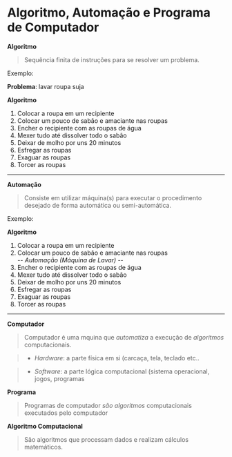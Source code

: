 # Algoritmo, Automação e Programa de Computador

**Algoritmo**
> Sequência finita de instruções para se resolver um problema.

Exemplo:

**Problema**: lavar roupa suja

**Algoritmo**
1. Colocar a roupa em um recipiente
2. Colocar um pouco de sabão e amaciante nas roupas
3. Encher o recipiente com as roupas de água
4. Mexer tudo até dissolver todo o sabão
5. Deixar de molho por uns 20 minutos
6. Esfregar as roupas
7. Exaguar as roupas
8. Torcer as roupas


---


**Automação**
> Consiste em utilizar máquina(s) para executar o procedimento desejado
de forma automática ou semi-automática.

Exemplo:

**Algoritmo**
1. Colocar a roupa em um recipiente
2. Colocar um pouco de sabão e amaciante nas roupas<br>
-- *Automação (Máquina de Lavar)* --
3. Encher o recipiente com as roupas de água
4. Mexer tudo até dissolver todo o sabão
5. Deixar de molho por uns 20 minutos
6. Esfregar as roupas
7. Exaguar as roupas
8. Torcer as roupas


---


**Computador**
> Computador é uma mquina que *automatiza* a execução de *algoritmos* computacionais.

> - *Hardware*: a parte física em si (carcaça, tela, teclado etc..

> - *Software*: a parte lógica computacional (sistema operacional, jogos, programas



**Programa**

> Programas de computador *são algoritmos* computacionais executados pelo computador


**Algoritmo Computacional**
> São algoritmos que processam dados e realizam cálculos matemáticos.
